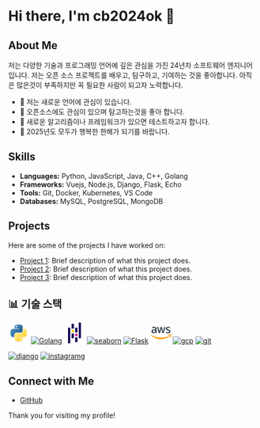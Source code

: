 # Hi there, I'm cb2024ok 👋

## About Me

저는 다양한 기술과 프로그래밍 언어에 깊은 관심을 가진 24년차 소프트웨어 엔지니어 입니다. 저는 오픈 소스 프로젝트를 배우고, 탐구하고, 기여하는 것을 좋아합니다.
아직은 많은것이 부족하지만 꼭 필요한 사람이 되고자 노력합니다.

- 🌱 저는 새로운 언어에 관심이 있습니다.
- 👯 오픈소스에도 관심이 있으며 탐고하는것을 좋아 합니다. 
- 🤔 새로운 알고리즘이나 프레임워크가 있으면 테스트하고자 합니다.
- 💬 2025년도 모두가 행복한 한해가 되기를 바랍니다.

## Skills

- **Languages:** Python, JavaScript, Java, C++, Golang
- **Frameworks:** Vuejs, Node.js, Django, Flask, Echo
- **Tools:** Git, Docker, Kubernetes, VS Code
- **Databases:** MySQL, PostgreSQL, MongoDB

## Projects

Here are some of the projects I have worked on:

- [Project 1](https://github.com/cb2024ok/project1): Brief description of what this project does.
- [Project 2](https://github.com/cb2024ok/project2): Brief description of what this project does.
- [Project 3](https://github.com/cb2024ok/project3): Brief description of what this project does.

## 📊 기술 스택

<a target="_blank" href="https://raw.githubusercontent.com/devicons/devicon/master/icons/python/python-original.svg" style="display: inline-block;"><img src="https://raw.githubusercontent.com/devicons/devicon/master/icons/python/python-original.svg" alt="python" width="42" height="42" /></a>
<a target="_blank" href="https://ddev.com/img/blog/2024/05/golang-nerd-banner.png" style="display: inline-block;"><img src="https://ddev.com/img/blog/2024/05/golang-nerd-banner.png" alt="Golang" width="70" height="42" /></a>
<a target="_blank" href="https://raw.githubusercontent.com/devicons/devicon/2ae2a900d2f041da66e950e4d48052658d850630/icons/pandas/pandas-original.svg" style="display: inline-block;"><img src="https://raw.githubusercontent.com/devicons/devicon/2ae2a900d2f041da66e950e4d48052658d850630/icons/pandas/pandas-original.svg" alt="pandas" width="42" height="42" /></a>
<a target="_blank" href="https://seaborn.pydata.org/_images/logo-mark-lightbg.svg" style="display: inline-block;"><img src="https://seaborn.pydata.org/_images/logo-mark-lightbg.svg" alt="seaborn" width="42" height="42" /></a>
<a target="_blank" href="https://flask-docs-kr.readthedocs.io/ko/latest/_images/logo-full1.png" style="display: inline-block;"><img src="https://flask-docs-kr.readthedocs.io/ko/latest/_images/logo-full1.png" alt="Flask" width="70" height="42" /></a>
<a target="_blank" href="https://raw.githubusercontent.com/devicons/devicon/master/icons/amazonwebservices/amazonwebservices-original-wordmark.svg" style="display: inline-block;"><img src="https://raw.githubusercontent.com/devicons/devicon/master/icons/amazonwebservices/amazonwebservices-original-wordmark.svg" alt="aws" width="42" height="42" /></a>
<a target="_blank" href="https://www.vectorlogo.zone/logos/google_cloud/google_cloud-icon.svg" style="display: inline-block;"><img src="https://www.vectorlogo.zone/logos/google_cloud/google_cloud-icon.svg" alt="gcp" width="42" height="42" /></a>
<a target="_blank" href="https://www.vectorlogo.zone/logos/git-scm/git-scm-icon.svg" style="display: inline-block;"><img src="https://www.vectorlogo.zone/logos/git-scm/git-scm-icon.svg" alt="git" width="42" height="42" /></a>

<a target="_blank" href="https://i0.wp.com/blog.knoldus.com/wp-content/uploads/2020/06/python-django.png?resize=2048%2C683&ssl=1" style="display: inline-block;"><img src="https://i0.wp.com/blog.knoldus.com/wp-content/uploads/2020/06/python-django.png?resize=2048%2C683&ssl=1" alt="django"/></a>
<a target="_blank" href="https://www.instagram.com/data_richard/" style="display: inline-block;"><img src="https://img.shields.io/badge/instagram-logo?style=for-the-badge&logo=instagram&logoColor=white&color=%23F35369" alt="instagram"/></a>g

## Connect with Me

- [GitHub](https://github.com/cb2024ok)

Thank you for visiting my profile!
